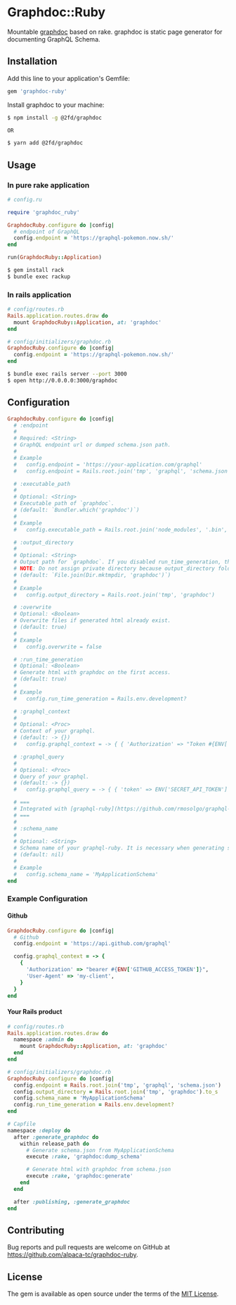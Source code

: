 # Graphdoc::Ruby

Mountable [graphdoc](https://github.com/2fd/graphdoc) based on rake.
graphdoc is static page generator for documenting GraphQL Schema.

## Installation

Add this line to your application's Gemfile:

```ruby
gem 'graphdoc-ruby'
```

Install graphdoc to your machine:

```sh
$ npm install -g @2fd/graphdoc

OR

$ yarn add @2fd/graphdoc
```

## Usage

### In pure rake application

```ruby
# config.ru

require 'graphdoc_ruby'

GraphdocRuby.configure do |config|
  # endpoint of GraphQL
  config.endpoint = 'https://graphql-pokemon.now.sh/'
end

run(GraphdocRuby::Application)
```

```sh
$ gem install rack
$ bundle exec rackup
```

### In rails application

```ruby
# config/routes.rb
Rails.application.routes.draw do
  mount GraphdocRuby::Application, at: 'graphdoc'
end

# config/initializers/graphdoc.rb
GraphdocRuby.configure do |config|
  config.endpoint = 'https://graphql-pokemon.now.sh/'
end
```

```sh
$ bundle exec rails server --port 3000
$ open http://0.0.0.0:3000/graphdoc
```

## Configuration

```ruby
GraphdocRuby.configure do |config|
  # :endpoint
  #
  # Required: <String>
  # GraphQL endpoint url or dumped schema.json path.
  # 
  # Example
  #   config.endpoint = 'https://your-application.com/graphql'
  #   config.endpoint = Rails.root.join('tmp', 'graphql', 'schema.json')

  # :executable_path
  #
  # Optional: <String>
  # Executable path of `graphdoc`.
  # (default: `Bundler.which('graphdoc')`)
  #
  # Example
  #   config.executable_path = Rails.root.join('node_modules', '.bin', 'graphdoc')

  # :output_directory
  #
  # Optional: <String>
  # Output path for `graphdoc`. If you disabled run_time_generation, this value must be customized.
  # NOTE: Do not assign private directory because output_directory folders are served via rack application.
  # (default: `File.join(Dir.mktmpdir, 'graphdoc')`)
  #
  # Example
  #   config.output_directory = Rails.root.join('tmp', 'graphdoc')

  # :overwrite
  # Optional: <Boolean>
  # Overwrite files if generated html already exist.
  # (default: true)
  #
  # Example
  #   config.overwrite = false

  # :run_time_generation
  # Optional: <Boolean>
  # Generate html with graphdoc on the first access.
  # (default: true)
  # 
  # Example
  #   config.run_time_generation = Rails.env.development?

  # :graphql_context
  #
  # Optional: <Proc>
  # Context of your graphql.
  # (default: -> {})
  #   config.graphql_context = -> { { 'Authorization' => "Token #{ENV['GITHUB_ACCESS_TOKEN']}", 'User-Agent' => 'graphdoc-client' } }

  # :graphql_query
  #
  # Optional: <Proc>
  # Query of your graphql.
  # (default: -> {})
  #   config.graphql_query = -> { { 'token' => ENV['SECRET_API_TOKEN'] } }

  # ===
  # Integrated with [graphql-ruby](https://github.com/rmosolgo/graphql-ruby)
  # ===
  #
  # :schema_name
  #
  # Optional: <String>
  # Schema name of your graphql-ruby. It is necessary when generating schema.json.
  # (default: nil)
  #
  # Example
  #   config.schema_name = 'MyApplicationSchema'
end
```

### Example Configuration

#### Github

```ruby
GraphdocRuby.configure do |config|
  # Github
  config.endpoint = 'https://api.github.com/graphql'

  config.graphql_context = -> {
    {
      'Authorization' => "bearer #{ENV['GITHUB_ACCESS_TOKEN']}",
      'User-Agent' => 'my-client',
    }
  }
end
```

#### Your Rails product

```ruby
# config/routes.rb
Rails.application.routes.draw do
  namespace :admin do
    mount GraphdocRuby::Application, at: 'graphdoc'
  end
end

# config/initializers/graphdoc.rb
GraphdocRuby.configure do |config|
  config.endpoint = Rails.root.join('tmp', 'graphql', 'schema.json')
  config.output_directory = Rails.root.join('tmp', 'graphdoc').to_s
  config.schema_name = 'MyApplicationSchema'
  config.run_time_generation = Rails.env.development?
end

# Capfile
namespace :deploy do
  after :generate_graphdoc do
    within release_path do
      # Generate schema.json from MyApplicationSchema
      execute :rake, 'graphdoc:dump_schema'

      # Generate html with graphdoc from schema.json
      execute :rake, 'graphdoc:generate'
    end
  end

  after :publishing, :generate_graphdoc
end
```

## Contributing

Bug reports and pull requests are welcome on GitHub at https://github.com/alpaca-tc/graphdoc-ruby.

## License

The gem is available as open source under the terms of the [MIT License](http://opensource.org/licenses/MIT).
